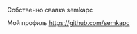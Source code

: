 Собственно свалка semkapc


Мой профиль <a href="https://github.com/semkapc">https://github.com/semkapc</a>
